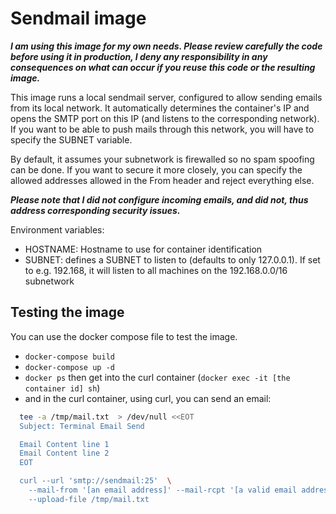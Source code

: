 # Sendmail image

***I am using this image for my own needs. Please review carefully the code before using it in production, I deny any responsibility in any consequences on what can occur if you reuse this code or the resulting image.***

This image runs a local sendmail server, configured to allow sending emails from its local network.
It automatically determines the container's IP and opens the SMTP port on this IP (and listens to the corresponding network). If you want to be able to push mails through this network, you will have to specify the SUBNET variable.

By default, it assumes your subnetwork is firewalled so no spam spoofing can be done.
If you want to secure it more closely, you can specify the allowed addresses allowed in the From header and reject everything else.

***Please note that I did not configure incoming emails, and did not, thus address corresponding security issues.***


Environment variables:
 * HOSTNAME: Hostname to use for container identification
 * SUBNET: defines a SUBNET to listen to (defaults to only 127.0.0.1). If set to e.g. 192.168, it will listen to all machines on the 192.168.0.0/16 subnetwork


## Testing the image
You can use the docker compose file to test the image.

* `docker-compose build`
* `docker-compose up -d`
* `docker ps` then get into the curl container (`docker exec -it [the container id] sh`)
* and in the curl container, using curl, you can send an email:
```bash
  tee -a /tmp/mail.txt  > /dev/null <<EOT
  Subject: Terminal Email Send

  Email Content line 1
  Email Content line 2
  EOT

  curl --url 'smtp://sendmail:25'  \
    --mail-from '[an email address]' --mail-rcpt '[a valid email address]' \
    --upload-file /tmp/mail.txt
```
